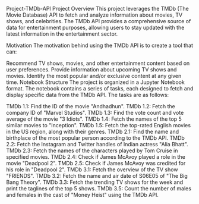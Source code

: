 Project-TMDb-API
Project Overview
This project leverages the TMDb (The Movie Database) API to fetch and analyze information about movies, TV shows, and celebrities. The TMDb API provides a comprehensive source of data for entertainment purposes, allowing users to stay updated with the latest information in the entertainment sector.

Motivation
The motivation behind using the TMDb API is to create a tool that can:

Recommend TV shows, movies, and other entertainment content based on user preferences.
Provide information about upcoming TV shows and movies.
Identify the most popular and/or exclusive content at any given time.
Notebook Structure
The project is organized in a Jupyter Notebook format. The notebook contains a series of tasks, each designed to fetch and display specific data from the TMDb API. The tasks are as follows:

TMDb 1.1: Find the ID of the movie "Andhadhun".
TMDb 1.2: Fetch the company ID of "Marvel Studios".
TMDb 1.3: Find the vote count and vote average of the movie "3 Idiots".
TMDb 1.4: Fetch the names of the top 5 similar movies to "Inception".
TMDb 1.5: Fetch the top-rated English movies in the US region, along with their genres.
TMDb 2.1: Find the name and birthplace of the most popular person according to the TMDb API.
TMDb 2.2: Fetch the Instagram and Twitter handles of Indian actress "Alia Bhatt".
TMDb 2.3: Fetch the names of the characters played by Tom Cruise in specified movies.
TMDb 2.4: Check if James McAvoy played a role in the movie "Deadpool 2".
TMDb 2.5: Check if James McAvoy was credited for his role in "Deadpool 2".
TMDb 3.1: Fetch the overview of the TV show "FRIENDS".
TMDb 3.2: Fetch the name and air date of S06E05 of "The Big Bang Theory".
TMDb 3.3: Fetch the trending TV shows for the week and print the taglines of the top 5 shows.
TMDb 3.5: Count the number of males and females in the cast of "Money Heist" using the TMDb API.
